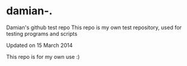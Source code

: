 damian-.
========

Damian's github test repo
This repo is my own test repository, used for testing programs and scripts

Updated on 15 March 2014

This repo is for my own use :) 
